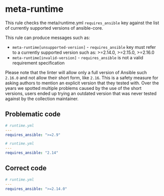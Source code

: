 # meta-runtime

This rule checks the meta/runtime.yml `requires_ansible` key against the list of currently supported versions of ansible-core.

This rule can produce messages such as:

- `meta-runtime[unsupported-version]` - `requires_ansible` key must refer to a currently supported version such as: >=2.14.0, >=2.15.0, >=2.16.0
- `meta-runtime[invalid-version]` - `requires_ansible` is not a valid requirement specification

Please note that the linter will allow only a full version of Ansible such `2.16.0` and not allow their short form, like `2.16`. This is a safety measure
for asking authors to mention an explicit version that they tested with. Over the years we spotted multiple problems caused by the use of the short versions, users
ended up trying an outdated version that was never tested against by the collection maintainer.

## Problematic code

```yaml
# runtime.yml
---
requires_ansible: ">=2.9"
```


```yaml
# runtime.yml
---
requires_ansible: "2.14"
```

## Correct code

```yaml
# runtime.yml
---
requires_ansible: ">=2.14.0"
```
